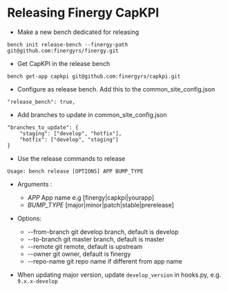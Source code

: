 # Releasing Finergy CapKPI

* Make a new bench dedicated for releasing
```
bench init release-bench --finergy-path git@github.com:finergyrs/finergy.git
```

* Get CapKPI in the release bench
```
bench get-app capkpi git@github.com:finergyrs/capkpi.git
```

* Configure as release bench. Add this to the common_site_config.json
```
"release_bench": true,
```

* Add branches to update in common_site_config.json
```
"branches_to_update": {
    "staging": ["develop", "hotfix"],
    "hotfix": ["develop", "staging"]
}
```

* Use the release commands to release
```
Usage: bench release [OPTIONS] APP BUMP_TYPE
```

* Arguments :
  * _APP_ App name e.g [finergy|capkpi|yourapp]
  * _BUMP_TYPE_ [major|minor|patch|stable|prerelease]
* Options:
  * --from-branch git develop branch, default is develop
  * --to-branch git master branch, default is master
  * --remote git remote, default is upstream
  * --owner git owner, default is finergy
  * --repo-name git repo name if different from app name
  
* When updating major version, update `develop_version` in hooks.py, e.g. `9.x.x-develop`
